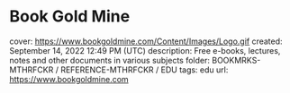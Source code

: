 # Book Gold Mine

cover: https://www.bookgoldmine.com/Content/Images/Logo.gif
created: September 14, 2022 12:49 PM (UTC)
description: Free e-books, lectures, notes and other documents in various subjects
folder: BOOKMRKS-MTHRFCKR / REFERENCE-MTHRFCKR / EDU
tags: edu
url: https://www.bookgoldmine.com